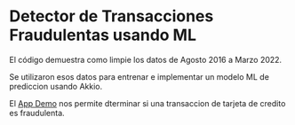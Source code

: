 # Detector de Transacciones Fraudulentas usando ML

El código demuestra como limpie los datos de Agosto 2016 a Marzo 2022. 

Se utilizaron esos datos para entrenar e implementar un modelo ML de prediccion usando Akkio. 

El [App Demo]( https://app.akkio.com/deployments/ICLhTLEMiwru2TKtQ7Gn ) nos permite dterminar si una transaccion de tarjeta de credito es fraudulenta.

